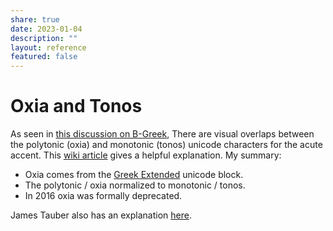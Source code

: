 ```yaml
---
share: true
date: 2023-01-04
description: ""
layout: reference
featured: false
---
```

# Oxia and Tonos
As seen in [this discussion on B-Greek](https://www.ibiblio.org/bgreek/forum/viewtopic.php?f=25&t=4170), There are visual overlaps between the polytonic (oxia) and monotonic (tonos) unicode characters for the acute accent. This [wiki article](https://wiki.digitalclassicist.org/Greek_Unicode_duplicated_vowels) gives a helpful explanation. My summary:

- Oxia comes from the [Greek Extended](http://www.unicode.org/charts/PDF/U1F00.pdf)  unicode block.
- The polytonic / oxia normalized to monotonic / tonos.
- In 2016 oxia was formally deprecated.

James Tauber also has an explanation [here](https://www.degruyter.com/document/doi/10.1515/9783110599572-009/html?lang=en).